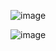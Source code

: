 ![image](https://github.com/user-attachments/assets/0f51ad1d-7c4b-4a1d-8210-33f0ade20606)

![image](https://github.com/user-attachments/assets/4fecdfd8-e6f4-4ceb-9f4e-5c60d7066221)
